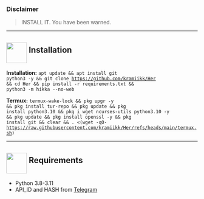 
### Disclaimer

>  INSTALL IT. You have been warned.

<hr>
<h2><img src="https://github.com/hikariatama/assets/raw/master/1326-command-window-line-flat.webp" height="54" align="middle"> Installation</h2>

<b>Installation:</b>
<code>apt update && apt install git python3 -y && git clone https://github.com/kramiikk/Her && cd Her && pip install -r requirements.txt && python3 -m hikka --no-web</code>

<b>Termux:</b>
<code>termux-wake-lock && pkg upgr -y && pkg install tur-repo && pkg update && pkg install python3.10 && pkg i wget ncurses-utils python3.10 -y && pkg update && pkg install openssl -y && pkg install git && clear && . <(wget -qO- https://raw.githubusercontent.com/kramiikk/Her/refs/heads/main/termux.sh)</code>

<hr>
<h2 border="none"><img src="https://github.com/hikariatama/assets/raw/master/1312-micro-sd-card-flat.webp" height="54" align="middle"> Requirements</h2>
<ul>
 <li>Python 3.8-3.11</li>
 <li>API_ID and HASH from <a href="https://my.telegram.org/apps" color="#2594cb">Telegram</a></li>
</ul>
